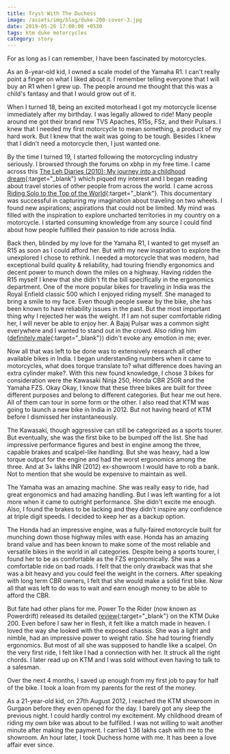 ```yaml
---
title: Tryst With The Duchess
image: /assets/img/blog/duke-200-cover-3.jpg
date: 2019-05-26 17:00:00 +0530
tags: ktm duke motorcycles
category: story
---
```


For as long as I can remember, I have been fascinated by motorcycles. 

As an 8-year-old kid, I owned a scale model of the Yamaha R1. I can't really point a finger on what I liked about it.
I remember telling everyone that I will buy an R1 when I grew up. The people around me thought that this was a child's 
fantasy and that I would grow out of it.

When I turned 18, being an excited motorhead I got my motorcycle license immediately after my birthday.
I was legally allowed to ride! Many people around me got their brand new TVS Apaches, R15s, FSz, and their Pulsars. 
I knew that I needed my first motorcycle to mean something, a product of my hard work. But I knew that the
wait was going to be tough. Besides I knew that I didn't need a motorcycle then, I just wanted one.

By the time I turned 19, I started following the motorcycling industry seriously. I browsed through
the forums on xbhp in my free time. I came across this [The Leh Diaries (2010): My journey into a childhood dream](https://www.xbhp.com/talkies/tourer/13531-leh-diaries-2010-my-journey-into-childhood-dream.html){:target="_blank"}
which piqued my interest and I began reading about travel stories of other people from across the world. I came across 
[Riding Solo to the Top of the World](https://www.imdb.com/title/tt0903013/){:target="_blank"}. This documentary was 
successful in capturing my imagination about traveling on two wheels. I found new aspirations; aspirations
that could not be limited. My mind was filled with the inspiration to explore uncharted territories in my country on a
motorcycle. I started consuming knowledge from any source I could find about how people fulfilled their passion to 
ride across India. 

Back then, blinded by my love for the Yamaha R1, I wanted to get myself an R15 as soon as I could afford her. But with my new
inspiration to explore the unexplored I chose to rethink. I needed a motorcycle that was modern, had exceptional build
quality & reliability, had touring friendly ergonomics and decent power to munch down the miles on a highway. Having 
ridden the R15 myself I knew that she didn't fit the bill specifically in the ergonomics department. One of the more popular
bikes for traveling in India was the Royal Enfield classic 500 which I enjoyed riding myself. She managed to
bring a smile to my face. Even though people swear by the bike, she has been known to have reliability issues in the past. But the
most important thing why I rejected her was the weight. If I am not super comfortable riding her, I will never be able to 
enjoy her. A Bajaj Pulsar was a common sight everywhere and I wanted to stand out in the crowd. Also riding him 
([definitely male](https://www.youtube.com/watch?v=EJSwtXcLNco){:target="_blank"}) didn't evoke any emotion in me; ever.

Now all that was left to be done was to extensively research all other available bikes in India. I began understanding
numbers when it came to motorcycles, what does torque translate to? what difference does having an extra cylinder make?.
With this new found knowledge, I chose 3 bikes for consideration were the Kawasaki Ninja 250, Honda CBR 250R and
the Yamaha FZS. Okay Okay, I know that these three bikes are built for three different purposes and belong to different categories.
But hear me out here. All of them can tour in some form or the other. I also read that KTM was going to launch a 
new bike in India in 2012. But not having heard of KTM before I dismissed her instantaneously.

The Kawasaki, though aggressive can still be categorized as a sports tourer. But eventually, she was the first
bike to be bumped off the list. She had impressive performance figures and best in engine among the three, capable brakes and
scalpel-like handling. But she was heavy, had a low torque output for the engine and had the worst ergonomics among the three.
And at 3+ lakhs INR (2012) ex-showroom I would have to rob a bank. Not to mention that she would be expensive to
maintain as well.

The Yamaha was an amazing machine. She was really easy to ride, had great ergonomics and had amazing handling.
But I was left wanting for a lot more when it came to outright performance. She didn't excite me enough. Also, I found
the brakes to be lacking and they didn't inspire any confidence at triple digit speeds. I decided to keep her as a backup
option.

The Honda had an impressive engine, was a fully-faired motorcycle built for munching down those highway miles with ease. Honda has 
an amazing brand value and has been known to make some of the most reliable and versatile bikes in the world in
all categories. Despite being a sports tourer, I found her to be as comfortable as the FZS ergonomically. She was a 
comfortable ride on bad roads. I felt that the only drawback was that she was a bit heavy and you could feel the weight in
the corners. After speaking with long term CBR owners, I felt that she would make a solid first bike. Now all that was left to
do was to wait and earn enough money to be able to afford the CBR.

But fate had other plans for me. Power To the Rider (now known as Powerdrift) released its detailed [review](https://www.youtube.com/watch?v=FOjkjBKBvOE){:target="_blank"} on the KTM Duke 200.
Even before I saw her in flesh, it felt like a match made in heaven. I loved the way she looked with the exposed chassis.
She was a light and nimble, had an impressive power to weight ratio. She had touring friendly ergonomics. But most of all she
was supposed to handle like a scalpel. On the very first ride, I felt like I had a connection with her. It struck all 
the right chords. I later read up on KTM and I was sold without even having to talk to a salesman.

Over the next 4 months, I saved up enough from my first job to pay for half of the bike. I took a loan from my parents for
the rest of the money. 

As a 21-year-old kid, on 27th August 2012, I reached the KTM showroom in Gurgaon before they even opened for the day. 
I barely got any sleep the previous night. I could hardly control my excitement. My childhood dream of riding my own bike was about to be 
fulfilled. I was not willing to wait another minute after making the payment. I carried 1.36 lakhs cash with me to the
showroom. An hour later, I took Duchess home with me. It has been a love affair ever since.